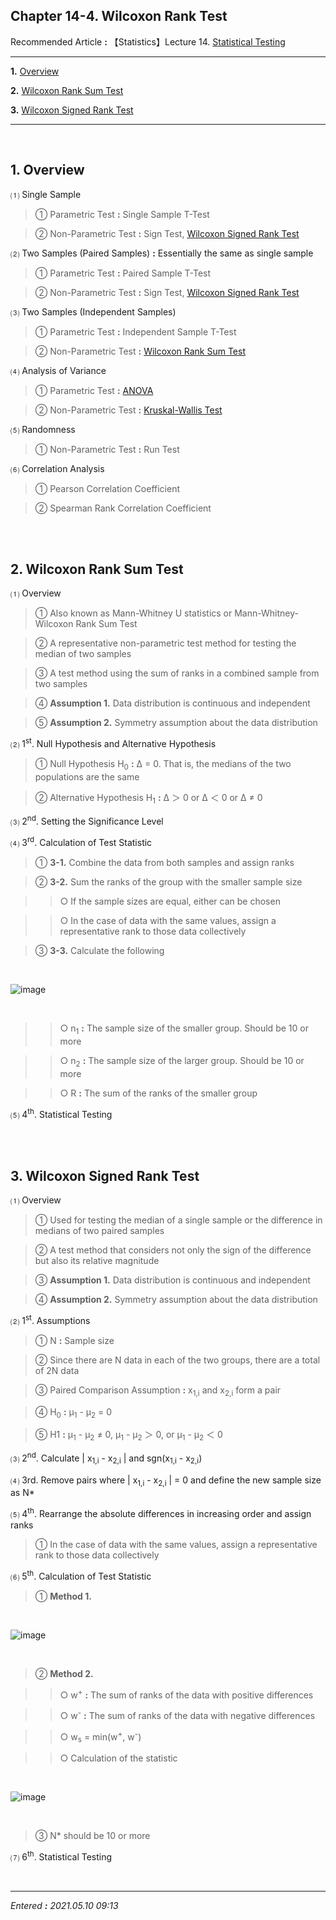 ## **Chapter 14-4. Wilcoxon Rank Test**

Recommended Article **:** 【Statistics】Lecture 14. [Statistical Testing](https://jb243.github.io/pages/1631)

---

**1.** [Overview](#1-overview)

**2.** [Wilcoxon Rank Sum Test](#2-wilcoxon-rank-sum-test)

**3.** [Wilcoxon Signed Rank Test](#3-wilcoxon-signed-rank-test)

---

<br>

## **1. Overview**

 ⑴ Single Sample

> ① Parametric Test **:** Single Sample T-Test

> ② Non-Parametric Test **:** Sign Test, [Wilcoxon Signed Rank Test](https://jb243.github.io/pages/2099)

 ⑵ Two Samples (Paired Samples) **:** Essentially the same as single sample

> ① Parametric Test **:** Paired Sample T-Test

> ② Non-Parametric Test **:** Sign Test, [Wilcoxon Signed Rank Test](https://jb243.github.io/pages/2099)

 ⑶ Two Samples (Independent Samples)

> ① Parametric Test **:** Independent Sample T-Test

> ② Non-Parametric Test **:** [Wilcoxon Rank Sum Test](https://jb243.github.io/pages/2099)

 ⑷ Analysis of Variance

> ① Parametric Test **:** [ANOVA](https://jb243.github.io/pages/1635)

> ② Non-Parametric Test **:** [Kruskal-Wallis Test](https://jb243.github.io/pages/1688)

 ⑸ Randomness

> ① Non-Parametric Test **:** Run Test

 ⑹ Correlation Analysis

> ① Pearson Correlation Coefficient

> ② Spearman Rank Correlation Coefficient

<br>

<br>

## **2. Wilcoxon Rank Sum Test**

 ⑴ Overview

> ① Also known as Mann-Whitney U statistics or Mann-Whitney-Wilcoxon Rank Sum Test

> ② A representative non-parametric test method for testing the median of two samples

> ③ A test method using the sum of ranks in a combined sample from two samples

> ④ **Assumption 1.** Data distribution is continuous and independent

> ⑤ **Assumption 2.** Symmetry assumption about the data distribution

 ⑵ 1<sup>st</sup>. Null Hypothesis and Alternative Hypothesis

> ① Null Hypothesis H<sub>0</sub> **:** Δ = 0. That is, the medians of the two populations are the same

> ② Alternative Hypothesis H<sub>1</sub> **:** Δ ＞ 0 or Δ ＜ 0 or Δ ≠ 0

 ⑶ 2<sup>nd</sup>. Setting the Significance Level

 ⑷ 3<sup>rd</sup>. Calculation of Test Statistic

> ① **3-1.** Combine the data from both samples and assign ranks

> ② **3-2.** Sum the ranks of the group with the smaller sample size

>> ○ If the sample sizes are equal, either can be chosen

>> ○ In the case of data with the same values, assign a representative rank to those data collectively

> ③ **3-3.** Calculate the following

<br>

![image](https://github.com/JB243/jb243.github.io/assets/55747737/e6b90efe-df62-4f3d-a897-678ca4abe123)

<br>

>> ○ n<sub>1</sub> **:** The sample size of the smaller group. Should be 10 or more

>> ○ n<sub>2</sub> **:** The sample size of the larger group. Should be 10 or more

>> ○ R **:** The sum of the ranks of the smaller group

 ⑸ 4<sup>th</sup>. Statistical Testing

<br>

<br>

## **3. Wilcoxon Signed Rank Test**

 ⑴ Overview

> ① Used for testing the median of a single sample or the difference in medians of two paired samples

> ② A test method that considers not only the sign of the difference but also its relative magnitude

> ③ **Assumption 1.** Data distribution is continuous and independent

> ④ **Assumption 2.** Symmetry assumption about the data distribution

 ⑵ 1<sup>st</sup>. Assumptions

> ① N **:** Sample size

> ② Since there are N data in each of the two groups, there are a total of 2N data

> ③ Paired Comparison Assumption **:** x<sub>1,i</sub> and x<sub>2,i</sub> form a pair

> ④ H<sub>0</sub> **:** μ<sub>1</sub> - μ<sub>2</sub> = 0

> ⑤ H1 **:** μ<sub>1</sub> - μ<sub>2</sub> ≠ 0, μ<sub>1</sub> - μ<sub>2</sub> ＞ 0, or μ<sub>1</sub> - μ<sub>2</sub> ＜ 0

 ⑶ 2<sup>nd</sup>. Calculate | x<sub>1,i</sub> - x<sub>2,i</sub> | and sgn(x<sub>1,i</sub> - x<sub>2,i</sub>)

 ⑷ 3rd. Remove pairs where | x<sub>1,i</sub> - x<sub>2,i</sub> | = 0 and define the new sample size as N*

 ⑸ 4<sup>th</sup>. Rearrange the absolute differences in increasing order and assign ranks

> ① In the case of data with the same values, assign a representative rank to those data collectively

 ⑹ 5<sup>th</sup>. Calculation of Test Statistic

> ① **Method 1.**

<br>

![image](https://github.com/JB243/jb243.github.io/assets/55747737/8ee91f04-1f61-480b-88d2-bf675fa8a656)

<br>

> ② **Method 2.**

>> ○ w<sup>+</sup> **:** The sum of ranks of the data with positive differences

>> ○ w<sup>-</sup> **:** The sum of ranks of the data with negative differences

>> ○ w<sub>s</sub> = min(w<sup>+</sup>, w<sup>-</sup>)

>> ○ Calculation of the statistic

<br>

![image](https://github.com/JB243/jb243.github.io/assets/55747737/ed345ff1-c4ab-4363-876c-ef133d3aa95a)

<br>

> ③ N* should be 10 or more

 ⑺ 6<sup>th</sup>. Statistical Testing

<br>

---

_Entered **:** 2021.05.10 09:13_
